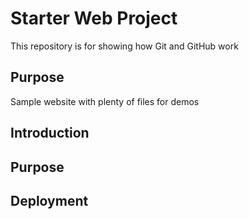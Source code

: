 # Starter Web Project

This repository is for showing how Git and GitHub work

## Purpose

Sample website with plenty of files for demos

## Introduction

## Purpose

## Deployment
